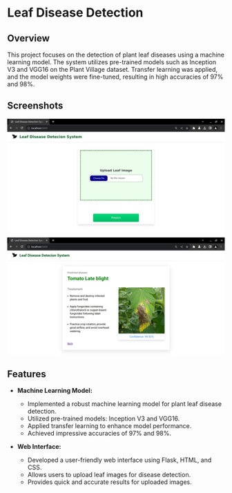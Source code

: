 # Leaf Disease Detection

## Overview

This project focuses on the detection of plant leaf diseases using a machine learning model. The system utilizes pre-trained models such as Inception V3 and VGG16 on the Plant Village dataset. Transfer learning was applied, and the model weights were fine-tuned, resulting in high accuracies of 97% and 98%.

## Screenshots

![home page](/screenshots/home.jpg)
![result page](/screenshots/result.jpg)

## Features

- **Machine Learning Model:**

  - Implemented a robust machine learning model for plant leaf disease detection.
  - Utilized pre-trained models: Inception V3 and VGG16.
  - Applied transfer learning to enhance model performance.
  - Achieved impressive accuracies of 97% and 98%.

- **Web Interface:**
  - Developed a user-friendly web interface using Flask, HTML, and CSS.
  - Allows users to upload leaf images for disease detection.
  - Provides quick and accurate results for uploaded images.


